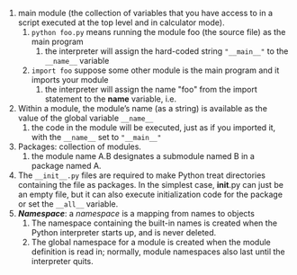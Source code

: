 
1. main module (the collection of variables that you have access to in a script executed at the top level and in calculator mode).
	1. `python foo.py` means running the module foo (the source file) as the main program
		1. the interpreter will assign the hard-coded string `"__main__"` to the `__name__` variable
	2. `import foo` suppose some other module is the main program and it imports your module
		1. the interpreter will assign the name "foo" from the import statement to the __name__ variable, i.e.
2. Within a module, the module’s name (as a string) is available as the value of the global variable `__name__`
	1. the code in the module will be executed, just as if you imported it, with the `__name__` set to `"__main__"`
3. Packages: collection of modules. 
	1. the module name A.B designates a submodule named B in a package named A.
4. The `__init__.py` files are required to make Python treat directories containing the file as packages. In the simplest case, __init__.py can just be an empty file, but it can also execute initialization code for the package or set the `__all__` variable.
5. ***Namespace***: a *namespace* is a mapping from names to objects
	1. The namespace containing the built-in names is created when the Python interpreter starts up, and is never deleted. 
	2. The global namespace for a module is created when the module definition is read in; normally, module namespaces also last until the interpreter quits. 
